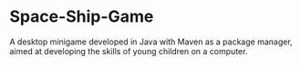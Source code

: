 # Space-Ship-Game
A desktop minigame developed in Java with Maven as a package manager, aimed at developing the skills of young children on a computer.
